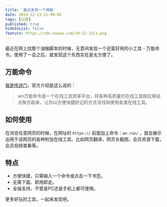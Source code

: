 ```yaml
---
title: '最近发现一个神器'
date: 2019-12-23 21:09:05
tags: [记录]
published: true
hideInList: false
feature: https://cdn.nuoea.com/19-12-23/1.png
---
```

最近在网上找那个油猴脚本的时候，无意间发现一个还蛮好用的小工具 - 万能命令。使用了一会之后，就发现这个东西实在是太方便了。

## 万能命令

[我是传送门](https://wn.run)，官方介绍是这么说的：

> wn万能命令是一个在线工具效率平台，将各种高质量的在线工具按应用站点聚合起来，让你以方便快捷好记的方式寻找和使用各类在线工具。

## 如何使用

在浏览任意网页的时候，在网址的 `https://` 前面加上命令：`wn.run/` ，就会展示出用于该网页的各种附加在线工具。比如网页翻译，网页长截图，会员资源下载，会员视频查看等。

## 特点

- 方便快捷，只需输入一个命令或点击一下书签。
- 无需下载、即用即走。
- 全端支持，不管是PC还是手机上都可使用。

更多好玩的工具，一起来发现吧。
